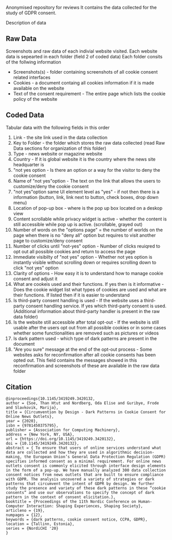 Anonymised repository for reviews
It contains the data collected for the study of GDPR consent.

Description of data 

## Raw Data
Screenshots and raw data of each indivial website visited.
Each website data is sepearted in each folder (field 2 of coded data)
Each folder consits of the follwing information
* Screenshots(s) - folder containing screenshots of all cookie consent related interfaces
* Cookies - a document containg all cookies information if it is made available on the website
* Text of the consent requirement - The entire page which lists the cookie policy of the website
   

## Coded Data
Tabular data with the following fields in this order
1. Link - the site link used in the data collection
2. Key to Folder - the folder which stores the raw data collected (read Raw Data sections for organization of this folder)
3. Type - news website or magazine website
4. Country - If it is global website it is the country where the news site headquarter is
5. "not yes option - Is there an option or a way for the visitor to deny the cookie consent
6. Name of "not yes"option - The text on the link that allows the users to customize/deny the cookie consent
7. "not yes"option same UI element level as "yes" - if not then there is a information (button, link, link next to button, check boxes, drop down menu)
8. Location of pop-up box - where is the pop up box located on a deskop view
9. Content scrollable while privacy widget is active - whether the content is still accessible while pop up is active. (scrollable, grayed out)
10. Number of words on the "options page" = the number of worlds on the page when there is no "deny all" option but requires to visit another page to customize/deny consent
11. Number of clicks until "not-yes" option - Number of clicks reuiqred to opt out all possible cookies and return to access the page
12. Immediate visibilty of "not yes" option - Whether not yes option is instantly visible without scrolling down or requires scrolling down to click "not yes" option
13. Clarity of options - How easy it is to understand how to manage cookie consent and adjust it
14. What are cookeis used and their functions. If yes then is it informative - Does the cookie widget list what types of cookies are used and what are their functions. If listed then if it is easier to understand
15. Is third-party consent handling is used - If the website uses a third-party consent handling service. If yes which third-party consent is used. (Additional information about third-party handler is present in the raw data folder)
16. Is the website still accessible after total opt-out -  If the website is still usable after the users opt out from all possible cookies or in some cases whether some functionalities are removed such as pictures or videos 
17. Is dark pattern used - which type of dark patterns are present in the document
18. "Are you sure" message at the end of the opt-out process - Some websites asks for reconfirmation after all cookie consents has been opted out. This field contains the messages showed in this reconfirmation and screenshots of these are available in the raw data folder

## Citation
```
@inproceedings{10.1145/3419249.3420132,
author = {Soe, Than Htut and Nordberg, Oda Elise and Guribye, Frode and Slavkovik, Marija},
title = {Circumvention by Design - Dark Patterns in Cookie Consent for Online News Outlets},
year = {2020},
isbn = {9781450375795},
publisher = {Association for Computing Machinery},
address = {New York, NY, USA},
url = {https://doi.org/10.1145/3419249.3420132},
doi = {10.1145/3419249.3420132},
abstract = { To ensure that users of online services understand what data are collected and how they are used in algorithmic decision-making, the European Union’s General Data Protection Regulation (GDPR) specifies informed consent as a minimal requirement. For online news outlets consent is commonly elicited through interface design elements in the form of a pop-up. We have manually analyzed 300 data collection consent notices from news outlets that are built to ensure compliance with GDPR. The analysis uncovered a variety of strategies or dark patterns that circumvent the intent of GDPR by design. We further study the presence and variety of these dark patterns in these “cookie consents” and use our observations to specify the concept of dark pattern in the context of consent elicitation.},
booktitle = {Proceedings of the 11th Nordic Conference on Human-Computer Interaction: Shaping Experiences, Shaping Society},
articleno = {19},
numpages = {12},
keywords = {dark patterns, cookie consent notice, CCPA, GDPR},
location = {Tallinn, Estonia},
series = {NordiCHI '20}
}
```
  
